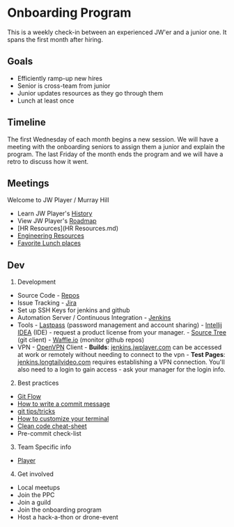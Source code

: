 # Onboarding Program

This is a weekly check-in between an experienced JW'er and a junior one. It spans the first month after hiring.

## Goals
 * Efficiently ramp-up new hires
 * Senior is cross-team from junior
 * Junior updates resources as they go through them
 * Lunch at least once


## Timeline
The first Wednesday of each month begins a new session. We will have a meeting with the onboarding seniors to assign them a junior and explain the program. The last Friday of the month ends the program and we will have a retro to discuss how it went. 


## Meetings

Welcome to JW Player / Murray Hill

  * Learn JW Player's [History](timeline.md) 
  * View JW Player's [Roadmap](https://docs.google.com/presentation/d/1XLF7Gf9ql8D1KY-aSyI-PKujuGAIka-cFx4HIxdq2i0/edit)
  * [HR Resources](HR Resources.md)
  * [Engineering Resources](engineering-resources.md)
  * [Favorite Lunch places](lunch-spots.md)


## Dev
1. Development
  * Source Code
      	- [Repos](repos.md)
  * Issue Tracking
      	- [Jira](hhttps://jwplayer.atlassian.net/secure/Dashboard.jspa)
  * Set up SSH Keys for jenkins and github
  * Automation Server / Continuous Integration
      	- [Jenkins](jenkins.md)
  * Tools
      	- [Lastpass](https://lastpass.com/) (password management and account sharing)
      	- [Intellij IDEA](https://www.jetbrains.com/idea) (IDE) - request a product license from your manager. 
      	- [Source Tree](https://www.sourcetreeapp.com/) (git client)
      	- [Waffle.io](https://waffle.io) (monitor github repos)
  * VPN
  		- [OpenVPN](https://openvpn.net) Client
  		- **Builds**: [jenkins.jwplayer.com](https://jenkins.jwplayer.com) can be accessed at work or remotely without needing to connect to the vpn
		- **Test Pages**: [jenkins.longtailvideo.com](https://jenkins.longtailvideo.com) requires establishing a VPN connection. You'll also need to a login to gain access - ask your manager for the login info.
2. Best practices
  * [Git Flow](git-flow.md)
  * [How to write a commit message](commit-messages.md)
  * [git tips/tricks](github-tips-tricks.md)
  * [How to customize your terminal](shell-customization.md)
  * [Clean code cheat-sheet](http://www.planetgeek.ch/wp-content/uploads/2013/06/Clean-Code-V2.1.pdf)
  * Pre-commit check-list

3. Team Specific info
  * [Player](player.md)
4. Get involved
  * Local meetups
  * Join the PPC
  * Join a guild
  * Join the onboarding program
  * Host a hack-a-thon or drone-event
